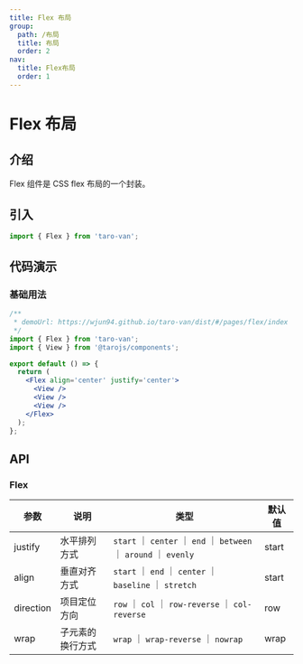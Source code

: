 ```yaml
---
title: Flex 布局
group:
  path: /布局
  title: 布局
  order: 2
nav:
  title: Flex布局
  order: 1
---
```


# Flex 布局

## 介绍

Flex 组件是 CSS flex 布局的一个封装。

## 引入

```jsx | pure
import { Flex } from 'taro-van';
```

## 代码演示

### 基础用法

```jsx | iframe
/**
 * demoUrl: https://wjun94.github.io/taro-van/dist/#/pages/flex/index
 */
import { Flex } from 'taro-van';
import { View } from '@tarojs/components';

export default () => {
  return (
    <Flex align='center' justify='center'>
      <View />
      <View />
      <View />
    </Flex>
  );
};
```

## API

### Flex

| 参数      | 说明             | 类型                                                               | 默认值 |
| --------- | ---------------- | ------------------------------------------------------------------ | ------ |
| justify   | 水平排列方式     | `start` ｜ `center` ｜ `end` ｜ `between` ｜ `around` ｜ `evenly ` | start  |
| align     | 垂直对齐方式     | `start` ｜ `end` ｜ `center` ｜ `baseline` ｜ `stretch`            | start  |
| direction | 项目定位方向     | `row` ｜ `col` ｜ `row-reverse` ｜ `col-reverse`                   | row    |
| wrap      | 子元素的换行方式 | `wrap` ｜ `wrap-reverse` ｜ `nowrap`                               | wrap   |
